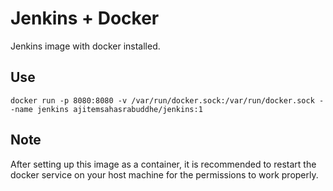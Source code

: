 # Jenkins + Docker

Jenkins image with docker installed.

## Use

```
docker run -p 8080:8080 -v /var/run/docker.sock:/var/run/docker.sock --name jenkins ajitemsahasrabuddhe/jenkins:1
```

## Note

After setting up this image as a container, it is recommended to restart the docker service on your host machine for the permissions to work properly.
